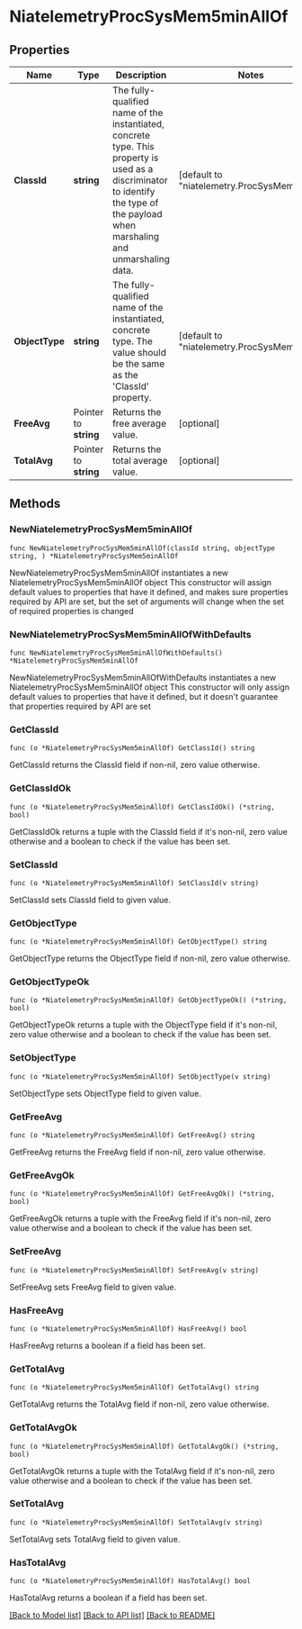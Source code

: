 # NiatelemetryProcSysMem5minAllOf

## Properties

Name | Type | Description | Notes
------------ | ------------- | ------------- | -------------
**ClassId** | **string** | The fully-qualified name of the instantiated, concrete type. This property is used as a discriminator to identify the type of the payload when marshaling and unmarshaling data. | [default to "niatelemetry.ProcSysMem5min"]
**ObjectType** | **string** | The fully-qualified name of the instantiated, concrete type. The value should be the same as the &#39;ClassId&#39; property. | [default to "niatelemetry.ProcSysMem5min"]
**FreeAvg** | Pointer to **string** | Returns the free average value. | [optional] 
**TotalAvg** | Pointer to **string** | Returns the total average value. | [optional] 

## Methods

### NewNiatelemetryProcSysMem5minAllOf

`func NewNiatelemetryProcSysMem5minAllOf(classId string, objectType string, ) *NiatelemetryProcSysMem5minAllOf`

NewNiatelemetryProcSysMem5minAllOf instantiates a new NiatelemetryProcSysMem5minAllOf object
This constructor will assign default values to properties that have it defined,
and makes sure properties required by API are set, but the set of arguments
will change when the set of required properties is changed

### NewNiatelemetryProcSysMem5minAllOfWithDefaults

`func NewNiatelemetryProcSysMem5minAllOfWithDefaults() *NiatelemetryProcSysMem5minAllOf`

NewNiatelemetryProcSysMem5minAllOfWithDefaults instantiates a new NiatelemetryProcSysMem5minAllOf object
This constructor will only assign default values to properties that have it defined,
but it doesn't guarantee that properties required by API are set

### GetClassId

`func (o *NiatelemetryProcSysMem5minAllOf) GetClassId() string`

GetClassId returns the ClassId field if non-nil, zero value otherwise.

### GetClassIdOk

`func (o *NiatelemetryProcSysMem5minAllOf) GetClassIdOk() (*string, bool)`

GetClassIdOk returns a tuple with the ClassId field if it's non-nil, zero value otherwise
and a boolean to check if the value has been set.

### SetClassId

`func (o *NiatelemetryProcSysMem5minAllOf) SetClassId(v string)`

SetClassId sets ClassId field to given value.


### GetObjectType

`func (o *NiatelemetryProcSysMem5minAllOf) GetObjectType() string`

GetObjectType returns the ObjectType field if non-nil, zero value otherwise.

### GetObjectTypeOk

`func (o *NiatelemetryProcSysMem5minAllOf) GetObjectTypeOk() (*string, bool)`

GetObjectTypeOk returns a tuple with the ObjectType field if it's non-nil, zero value otherwise
and a boolean to check if the value has been set.

### SetObjectType

`func (o *NiatelemetryProcSysMem5minAllOf) SetObjectType(v string)`

SetObjectType sets ObjectType field to given value.


### GetFreeAvg

`func (o *NiatelemetryProcSysMem5minAllOf) GetFreeAvg() string`

GetFreeAvg returns the FreeAvg field if non-nil, zero value otherwise.

### GetFreeAvgOk

`func (o *NiatelemetryProcSysMem5minAllOf) GetFreeAvgOk() (*string, bool)`

GetFreeAvgOk returns a tuple with the FreeAvg field if it's non-nil, zero value otherwise
and a boolean to check if the value has been set.

### SetFreeAvg

`func (o *NiatelemetryProcSysMem5minAllOf) SetFreeAvg(v string)`

SetFreeAvg sets FreeAvg field to given value.

### HasFreeAvg

`func (o *NiatelemetryProcSysMem5minAllOf) HasFreeAvg() bool`

HasFreeAvg returns a boolean if a field has been set.

### GetTotalAvg

`func (o *NiatelemetryProcSysMem5minAllOf) GetTotalAvg() string`

GetTotalAvg returns the TotalAvg field if non-nil, zero value otherwise.

### GetTotalAvgOk

`func (o *NiatelemetryProcSysMem5minAllOf) GetTotalAvgOk() (*string, bool)`

GetTotalAvgOk returns a tuple with the TotalAvg field if it's non-nil, zero value otherwise
and a boolean to check if the value has been set.

### SetTotalAvg

`func (o *NiatelemetryProcSysMem5minAllOf) SetTotalAvg(v string)`

SetTotalAvg sets TotalAvg field to given value.

### HasTotalAvg

`func (o *NiatelemetryProcSysMem5minAllOf) HasTotalAvg() bool`

HasTotalAvg returns a boolean if a field has been set.


[[Back to Model list]](../README.md#documentation-for-models) [[Back to API list]](../README.md#documentation-for-api-endpoints) [[Back to README]](../README.md)


